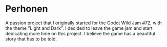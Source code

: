 # Perhonen
A passion project that I originally started for the Godot Wild Jam #72, with the theme "Light and Dark".
I decided to leave the game jam and start dedicating more time on this project. I believe the game has a beautiful story that has to be told.
